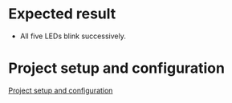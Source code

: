 # Expected result

- All five LEDs blink successively.

# Project setup and configuration

[Project setup and configuration](./../Readme.md)
